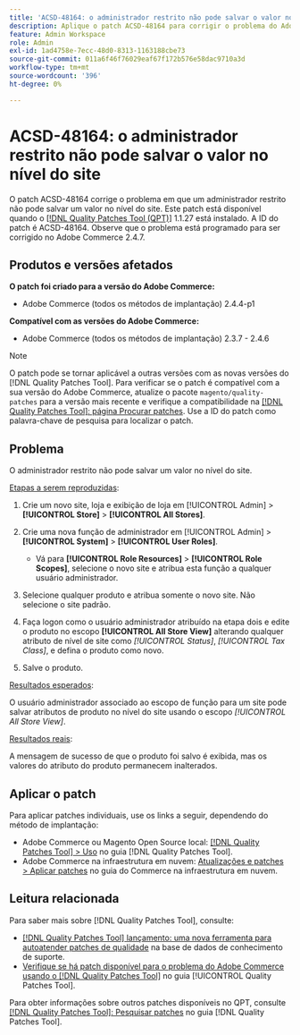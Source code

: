 ```yaml
---
title: 'ACSD-48164: o administrador restrito não pode salvar o valor no nível do site'
description: Aplique o patch ACSD-48164 para corrigir o problema do Adobe Commerce em que um administrador restrito não pode salvar um valor no nível do site.
feature: Admin Workspace
role: Admin
exl-id: 1ad4758e-7ecc-48d0-8313-1163188cbe73
source-git-commit: 011a6f46f76029eaf67f172b576e58dac9710a3d
workflow-type: tm+mt
source-wordcount: '396'
ht-degree: 0%

---
```


# ACSD-48164: o administrador restrito não pode salvar o valor no nível do site

O patch ACSD-48164 corrige o problema em que um administrador restrito não pode salvar um valor no nível do site. Este patch está disponível quando o [[!DNL Quality Patches Tool (QPT)]](https://experienceleague.adobe.com/en/docs/commerce-operations/tools/quality-patches-tool/quality-patches-tool-to-self-serve-quality-patches) 1.1.27 está instalado. A ID do patch é ACSD-48164. Observe que o problema está programado para ser corrigido no Adobe Commerce 2.4.7.

## Produtos e versões afetados

**O patch foi criado para a versão do Adobe Commerce:**

* Adobe Commerce (todos os métodos de implantação) 2.4.4-p1

**Compatível com as versões do Adobe Commerce:**

* Adobe Commerce (todos os métodos de implantação) 2.3.7 - 2.4.6

>[!NOTE]
>
>O patch pode se tornar aplicável a outras versões com as novas versões do [!DNL Quality Patches Tool]. Para verificar se o patch é compatível com a sua versão do Adobe Commerce, atualize o pacote `magento/quality-patches` para a versão mais recente e verifique a compatibilidade na [[!DNL Quality Patches Tool]: página Procurar patches](https://experienceleague.adobe.com/tools/commerce-quality-patches/index.html). Use a ID do patch como palavra-chave de pesquisa para localizar o patch.

## Problema

O administrador restrito não pode salvar um valor no nível do site.

<u>Etapas a serem reproduzidas</u>:

1. Crie um novo site, loja e exibição de loja em [!UICONTROL Admin] > **[!UICONTROL Store]** > **[!UICONTROL All Stores]**.
1. Crie uma nova função de administrador em [!UICONTROL Admin] > **[!UICONTROL System]** > **[!UICONTROL User Roles]**.

   * Vá para **[!UICONTROL Role Resources]** > **[!UICONTROL Role Scopes]**, selecione o novo site e atribua esta função a qualquer usuário administrador.

1. Selecione qualquer produto e atribua somente o novo site. Não selecione o site padrão.
1. Faça logon como o usuário administrador atribuído na etapa dois e edite o produto no escopo **[!UICONTROL All Store View]** alterando qualquer atributo de nível de site como *[!UICONTROL Status]*, *[!UICONTROL Tax Class]*, e defina o produto como novo.
1. Salve o produto.

<u>Resultados esperados</u>:

O usuário administrador associado ao escopo de função para um site pode salvar atributos de produto no nível do site usando o escopo *[!UICONTROL All Store View]*.

<u>Resultados reais</u>:

A mensagem de sucesso de que o produto foi salvo é exibida, mas os valores do atributo do produto permanecem inalterados.

## Aplicar o patch

Para aplicar patches individuais, use os links a seguir, dependendo do método de implantação:

* Adobe Commerce ou Magento Open Source local: [[!DNL Quality Patches Tool] > Uso](/help/tools/quality-patches-tool/usage.md) no guia [!DNL Quality Patches Tool].
* Adobe Commerce na infraestrutura em nuvem: [Atualizações e patches > Aplicar patches](https://experienceleague.adobe.com/docs/commerce-cloud-service/user-guide/develop/upgrade/apply-patches.html) no guia do Commerce na infraestrutura em nuvem.

## Leitura relacionada

Para saber mais sobre [!DNL Quality Patches Tool], consulte:

* [[!DNL Quality Patches Tool] lançamento: uma nova ferramenta para autoatender patches de qualidade](https://experienceleague.adobe.com/en/docs/commerce-operations/tools/quality-patches-tool/quality-patches-tool-to-self-serve-quality-patches) na base de dados de conhecimento de suporte.
* [Verifique se há patch disponível para o problema do Adobe Commerce usando o  [!DNL Quality Patches Tool]](/help/tools/quality-patches-tool/patches-available-in-qpt/check-patch-for-magento-issue-with-magento-quality-patches.md) no guia [!UICONTROL Quality Patches Tool].


Para obter informações sobre outros patches disponíveis no QPT, consulte [[!DNL Quality Patches Tool]: Pesquisar patches](https://experienceleague.adobe.com/tools/commerce-quality-patches/index.html) no guia [!DNL Quality Patches Tool].
